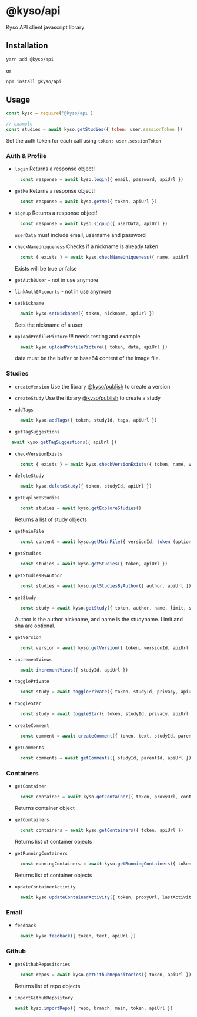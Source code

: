 
# @kyso/api

Kyso API client javascript library

## Installation

```bash
yarn add @kyso/api
```

or

```bash
npm install @kyso/api
```

## Usage

```javascript
const kyso = require('@kyso/api')

// example
const studies = await kyso.getStudies({ token: user.sessionToken })
```

Set the auth token for each call using `token: user.sessionToken`

### Auth & Profile

- `login`
  Returns a response object!
  ```javascript
    const response = await kyso.login({ email, password, apiUrl })
  ```

- `getMe`
  Returns a response object!
  ```javascript
    const response = await kyso.getMe({ token, apiUrl })
  ```
- `signup`
  Returns a response object!  
  ```javascript
    const response = await kyso.signup({ userData, apiUrl })
  ```

  `userData` must include email, username and password

- `checkNameUniqueness`
  Checks if a nickname is already taken
  ```javascript
    const { exists } = await kyso.checkNameUniqueness({ name, apiUrl })
  ```
  Exists will be true or false

- `getAuth0User` - not in use anymore

- `linkAuth0Accounts` - not in use anymore

- `setNickname`
  ```javascript
    await kyso.setNickname({ token, nickname, apiUrl })
  ```
  Sets the nickname of a user

- `uploadProfilePicture` !!! needs testing and example
  ```javascript
    await kyso.uploadProfilePicture({ token, data, apiUrl })
  ```
  data must be the buffer or base64 content of the image file.

### Studies

- `createVersion`
  Use the library [@kyso/publish](https://github.com/kyso-io/publish) to create a version

- `createStudy`
  Use the library [@kyso/publish](https://github.com/kyso-io/publish) to create a study

- `addTags`
  ```javascript
    await kyso.addTags({ token, studyId, tags, apiUrl })
  ```

- `getTagSuggestions`
```javascript
  await kyso.getTagSuggestions({ apiUrl })
```

- `checkVersionExists`
  ```javascript
    const { exists } = await kyso.checkVersionExists({ token, name, versionSha, apiUrl })
  ```

- `deleteStudy`
  ```javascript
    await kyso.deleteStudy({ token, studyId, apiUrl })
  ```

- `getExploreStudies`
  ```javascript
    const studies = await kyso.getExploreStudies()
  ```
  Returns a list of study objects

- `getMainFile`
  ```javascript
    const content = await kyso.getMainFile({ versionId, token (optional), apiUrl })
  ```

- `getStudies`
  ```javascript
    const studies = await kyso.getStudies({ token, apiUrl })
  ```

- `getStudiesByAuthor`
  ```javascript
    const studies = await kyso.getStudiesByAuthor({ author, apiUrl })
  ```

- `getStudy`
  ```javascript
    const study = await kyso.getStudy({ token, author, name, limit, sha, apiUrl })
  ```
  Author is the author nickname, and name is the studyname. Limit and sha are optional.

- `getVersion`
  ```javascript
    const version = await kyso.getVersion({ token, versionId, apiUrl })
  ```

- `incrementViews`
  ```javascript
    await incrementViews({ studyId, apiUrl })
  ```

- `togglePrivate`
  ```javascript
    const study = await togglePrivate({ token, studyId, privacy, apiUrl })
  ```

- `toggleStar`
  ```javascript
    const study = await toggleStar({ token, studyId, privacy, apiUrl })
  ```

- `createComment`
  ```javascript
    const comment = await createComment({ token, text, studyId, parentId, apiUrl })
  ```

- `getComments`
  ```javascript
    const comments = await getComments({ studyId, parentId, apiUrl })
  ```

### Containers

- `getContainer`
  ```javascript
    const container = await kyso.getContainer({ token, proxyUrl, containerId, apiUrl })
  ```
  Returns container object

- `getContainers`
  ```javascript
    const containers = await kyso.getContainers({ token, apiUrl })
  ```
  Returns list of container objects

- `getRunningContainers`
  ```javascript
    const runningContainers = await kyso.getRunningContainers({ token, apiUrl })
  ```
  Returns list of container objects

- `updateContainerActivity`
  ```javascript
    await kyso.updateContainerActivity({ token, proxyUrl, lastActivity, apiUrl })
  ```

### Email

- `feedback`
  ```javascript
    await kyso.feedback({ token, text, apiUrl })
  ```

### Github

- `getGithubRepositories`
  ```javascript
    const repos = await kyso.getGithubRepositories({ token, apiUrl })
  ```
  Returns list of repo objects

- `importGithubRepository`
  ```javascript
  await kyso.importRepo({ repo, branch, main, token, apiUrl })
  ```

